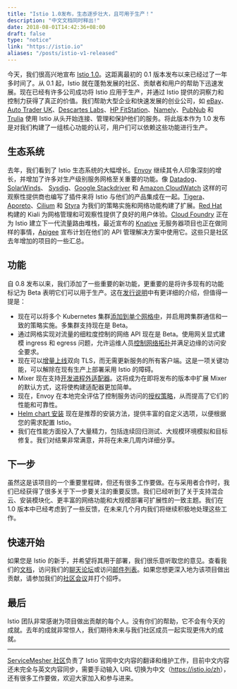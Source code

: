 ```yaml
---
title: "Istio 1.0发布，生态逐步壮大，且可用于生产！"
description: "中文文档同时释出!"
date: 2018-08-01T14:42:36+08:00
draft: false
type: "notice"
link: "https://istio.io"
aliases: "/posts/istio-v1-released"
---
```


今天，我们很高兴地宣布 [Istio 1.0](https://istio.io/zh/about/notes/1.0)。这距离最初的 0.1 版本发布以来已经过了一年多时间了。从 0.1 起，Istio 就在蓬勃发展的社区、贡献者和用户的帮助下迅速发展。现在已经有许多公司成功将 Istio 应用于生产，并通过 Istio 提供的洞察力和控制力获得了真正的价值。我们帮助大型企业和快速发展的创业公司，如 [eBay](https://www.ebay.com/)、[Auto Trader UK](https://www.autotrader.co.uk/)、[Descartes Labs](http://www.descarteslabs.com/)、[HP FitStation](https://www.fitstation.com/)、[Namely](https://www.namely.com/)、[PubNub](https://www.pubnub.com/) 和 [Trulia](https://www.trulia.com/) 使用 Istio 从头开始连接、管理和保护他们的服务。将此版本作为 1.0 发布是对我们构建了一组核心功能的认可，用户们可以依赖这些功能进行生产。

## 生态系统

去年，我们看到了 Istio 生态系统的大幅增长。[Envoy](https://www.envoyproxy.io/) 继续其令人印象深刻的增长，并增加了许多对生产级别服务网格至关重要的功能。像 [Datadog](https://www.datadoghq.com/)、
[SolarWinds](https://www.solarwinds.com/)、 [Sysdig](https://sysdig.com/blog/monitor-istio/)、[Google Stackdriver](https://cloud.google.com/stackdriver/) 和 [Amazon CloudWatch](https://aws.amazon.com/cloudwatch/) 这样的可观察性提供商也编写了插件来将 Istio 与他们的产品集成在一起。[Tigera](https://www.tigera.io/resources/using-network-policy-concert-istio-2/)、[Aporeto](https://www.aporeto.com/)、[Cilium](https://cilium.io/)
和 [Styra](https://styra.com/) 为我们的策略实施和网络功能构建了扩展。[Red Hat](https://www.redhat.com/en) 构建的 Kiali 为网格管理和可观察性提供了良好的用户体验。[Cloud Foundry](https://www.cloudfoundry.org/) 正在为 Istio 建立下一代流量路由堆栈，最近宣布的 [Knative](https://github.com/knative/docs) 无服务器项目也正在做同样的事情，[Apigee](https://apigee.com/) 宣布计划在他们的 API 管理解决方案中使用它。这些只是社区去年增加的项目的一些汇总。

## 功能

自 0.8 发布以来，我们添加了一些重要的新功能，更重要的是将许多现有的功能标记为 Beta 表明它们可以用于生产。这在[发行说明](https://istio.io/zh/about/notes/1.0/)中有更详细的介绍，但值得一提是：

- 现在可以将多个 Kubernetes 集群[添加到单个网格中](https://istio.io/zh/docs/setup/kubernetes/multicluster-install)，并启用跨集群通信和一致的策略实施。多集群支持现在是 Beta。
- 通过网格实现对流量的细粒度控制的网络 API 现在是 Beta。使用网关显式建模 ingress 和 egress 问题，允许运维人员[控制网络拓扑](https://istio.io/zh/blog/2018/v1alpha3-routing/)并满足边缘的访问安全要求。
- 现在可以[增量上线](https://istio.io/zh/docs/tasks/security/mtls-migration)双向 TLS，而无需更新服务的所有客户端。这是一项关键功能，可以解除在现有生产上部署采用 Istio 的障碍。
- Mixer 现在支持[开发进程外适配器](https://github.com/istio/istio/wiki/Out-Of-Process-gRPC-Adapter-Dev-Guide)。这将成为在即将发布的版本中扩展 Mixer 的默认方式，这将使构建适配器更加简单。
- 现在，Envoy 在本地完全评估了控制服务访问的[授权策略](https://istio.io/zh/docs/concepts/security/#认证)，从而提高了它们的性能和可靠性。
- [Helm chart 安装](https://istio.io/zh/docs/setup/kubernetes/helm-install/) 现在是推荐的安装方法，提供丰富的自定义选项，以便根据您的需求配置 Istio。
- 我们在性能方面投入了大量精力，包括连续回归测试、大规模环境模拟和目标修复。我们对结果非常满意，并将在未来几周内详细分享。

## 下一步

虽然这是该项目的一个重要里程碑，但还有很多工作要做。在与采用者合作时，我们已经获得了很多关于下一步要关注的重要反馈。我们已经听到了关于支持混合云、安装模块化、更丰富的网络功能和大规模部署可扩展性的一致主题。我们在 1.0 版本中已经考虑到了一些反馈，在未来几个月内我们将继续积极地处理这些工作。

## 快速开始

如果您是 Istio 的新手，并希望将其用于部署，我们很乐意听取您的意见。查看我们的[文档](https://istio.io/zh/docs/)，访问我们的[聊天论坛](https://istio.rocket.chat)或访问[邮件列表](https://groups.google.com/forum/#!forum/istio-dev)。如果您想更深入地为该项目做出贡献，请参加我们的[社区会议](https://istio.io/zh/about/community)并打个招呼。

## 最后

Istio 团队非常感谢为项目做出贡献的每个人。没有你们的帮助，它不会有今天的成就。去年的成就非常惊人，我们期待未来与我们社区成员一起实现更伟大的成就。

---

[ServiceMesher 社区](http://www.servicemesher.com)负责了 Istio 官网中文内容的翻译和维护工作，目前中文内容还未完全与英文内容同步，需要手动输入 URL 切换为中文（<https://istio.io/zh>），还有很多工作要做，欢迎大家加入和参与进来。
